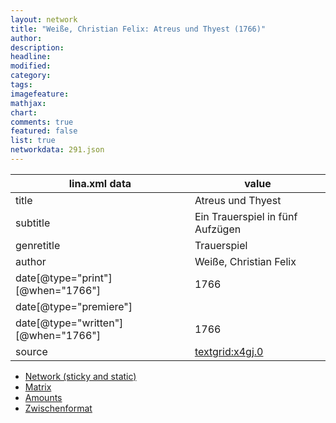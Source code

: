 ```yaml
---
layout: network
title: "Weiße, Christian Felix: Atreus und Thyest (1766)"
author:
description:
headline:
modified:
category:
tags:
imagefeature: 
mathjax: 
chart: 
comments: true
featured: false
list: true
networkdata: 291.json
---
```

lina.xml data  | value
------------- | -------------
title|Atreus und Thyest
subtitle|Ein Trauerspiel in fünf Aufzügen
genretitle|Trauerspiel
author|Weiße, Christian Felix
date[@type="print"][@when="1766"]|1766
date[@type="premiere"]|
date[@type="written"][@when="1766"]|1766
source|[textgrid:x4gj.0](https://textgridlab.org/1.0/tgcrud-public/rest/textgrid:x4gj.0/data)



* [Network (sticky and static)](/network291)
* [Matrix](/matrix291)
* [Amounts](/amounts291)
* [Zwischenformat](/lina291 )
